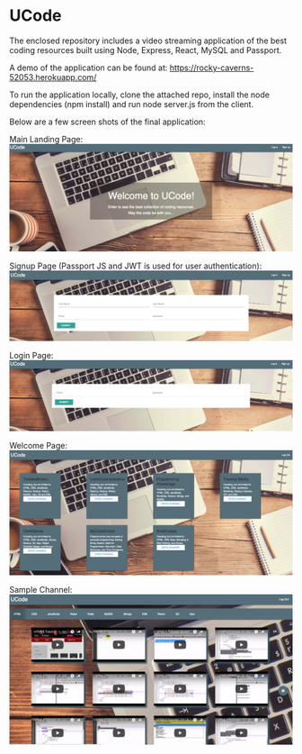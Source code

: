 # UCode

The enclosed repository includes a video streaming application of the best coding resources built using Node, Express, React, MySQL and Passport.

A demo of the application can be found at: https://rocky-caverns-52053.herokuapp.com/

To run the application locally, clone the attached repo, install the node dependencies (npm install) and run node server.js from the client.

Below are a few screen shots of the final application:

Main Landing Page:
![main](App/views/main.png)

Signup Page (Passport JS and JWT is used for user authentication):
![signup](App/views/signup.png)

Login Page:
![login](App/views/login.png)

Welcome Page:
![welcome](App/views/welcome.png)

Sample Channel:
![boston](App/views/boston.png)


